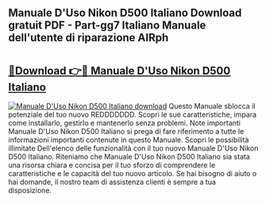 ## Manuale D'Uso Nikon D500 Italiano Download gratuit PDF - Part-gg7 Italiano Manuale dell'utente di riparazione AIRph

# <h2><a href="http://df97a8m.blite.top/?on=Manuale+D%27Uso+Nikon+D500+Italiano">🔗Download 👉🔴 Manuale D'Uso Nikon D500 Italiano</a></h2>

[![Manuale D'Uso Nikon D500 Italiano download](https://i.imgur.com/lujVjoI.png)](http://df97a8m.blite.top/?on=Manuale+D%27Uso+Nikon+D500+Italiano)
Questo Manuale sblocca il potenziale del tuo nuovo REDDDDDDD. Scopri le sue caratteristiche, impara come installarlo, gestirlo e mantenerlo senza problemi. Note importanti Manuale D'Uso Nikon D500 Italiano si prega di fare riferimento a tutte le informazioni importanti contenute in questo Manuale. Scopri le possibilità illimitate Dell'elenco delle funzionalità con il tuo nuovo Manuale D'Uso Nikon D500 Italiano. Riteniamo che Manuale D'Uso Nikon D500 Italiano sia stata una risorsa chiara e concisa per il tuo sforzo di comprendere le caratteristiche e le capacità del tuo nuovo articolo. Se hai bisogno di aiuto o hai domande, il nostro team di assistenza clienti è sempre a tua disposizione.
